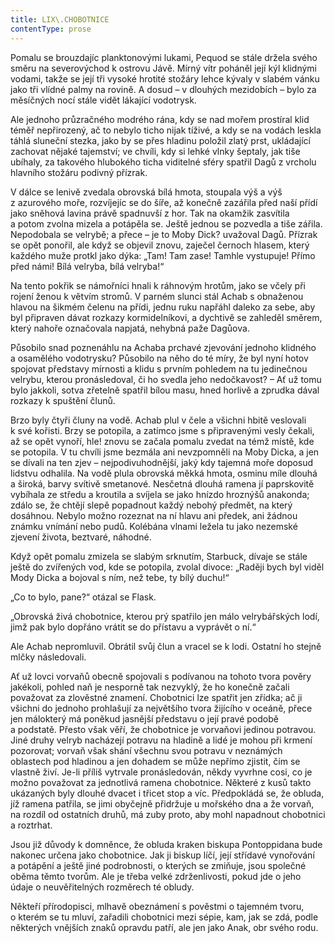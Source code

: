 ```yaml
---
title: LIX\.CHOBOTNICE
contentType: prose
---
```


Pomalu se brouzdajíc planktonovými lukami, Pequod se stále držela svého směru na severovýchod k ostrovu Jávě. Mírný vítr poháněl její kýl klidnými vodami, takže se její tři vysoké hrotité stožáry lehce kývaly v slabém vánku jako tři vlídné palmy na rovině. A dosud – v dlouhých mezidobích – bylo za měsíčných nocí stále vidět lákající vodotrysk.

Ale jednoho průzračného modrého rána, kdy se nad mořem prostíral klid téměř nepřirozený, ač to nebylo ticho nijak tíživé, a kdy se na vodách leskla táhlá sluneční stezka, jako by se přes hladinu položil zlatý prst, ukládající zachovat nějaké tajemství; ve chvíli, kdy si lehké vlnky šeptaly, jak tiše ubíhaly, za takového hlubokého ticha viditelné sféry spatřil Dagů z vrcholu hlavního stožáru podivný přízrak.

V dálce se lenivě zvedala obrovská bílá hmota, stoupala výš a výš z azurového moře, rozvíjejíc se do šíře, až konečně zazářila před naší přídí jako sněhová lavina právě spadnuvší z hor. Tak na okamžik zasvítila a potom zvolna mizela a potápěla se. Ještě jednou se pozvedla a tiše zářila. Nepodobala se velrybě; a přece – je to Moby Dick? uvažoval Dagů. Přízrak se opět ponořil, ale když se objevil znovu, zaječel černoch hlasem, který každého muže protkl jako dýka: „Tam! Tam zase! Tamhle vystupuje! Přímo před námi! Bílá velryba, bílá velryba!“

Na tento pokřik se námořníci hnali k ráhnovým hrotům, jako se včely při rojení ženou k větvím stromů. V parném slunci stál Achab s obnaženou hlavou na šikmém čelenu na přídi, jednu ruku napřáhl daleko za sebe, aby byl připraven dávat rozkazy kormidelníkovi, a dychtivě se zahleděl směrem, který nahoře označovala napjatá, nehybná paže Dagůova.

Působilo snad poznenáhlu na Achaba prchavé zjevování jednoho klidného a osamělého vodotrysku? Působilo na něho do té míry, že byl nyní hotov spojovat představy mírnosti a klidu s prvním pohledem na tu jedinečnou velrybu, kterou pronásledoval, či ho svedla jeho nedočkavost? – Ať už tomu bylo jakkoli, sotva zřetelně spatřil bílou masu, hned horlivě a zprudka dával rozkazy k spuštění člunů.

Brzo byly čtyři čluny na vodě. Achab plul v čele a všichni hbitě veslovali k své kořisti. Brzy se potopila, a zatímco jsme s připravenými vesly čekali, až se opět vynoří, hle! znovu se začala pomalu zvedat na témž místě, kde se potopila. V tu chvíli jsme bezmála ani nevzpomněli na Moby Dicka, a jen se dívali na ten zjev – nejpodivuhodnější, jaký kdy tajemná moře doposud lidstvu odhalila. Na vodě plula obrovská měkká hmota, osminu míle dlouhá a široká, barvy svítivě smetanové. Nesčetná dlouhá ramena jí paprskovitě vybíhala ze středu a kroutila a svíjela se jako hnízdo hroznýšů anakonda; zdálo se, že chtějí slepě popadnout každý nebohý předmět, na který dosáhnou. Nebylo možno rozeznat na ní hlavu ani předek, ani žádnou známku vnímání nebo pudů. Kolébána vlnami ležela tu jako nezemské zjevení života, beztvaré, náhodné.

Když opět pomalu zmizela se slabým srknutím, Starbuck, dívaje se stále ještě do zvířených vod, kde se potopila, zvolal divoce: „Raději bych byl viděl Mody Dicka a bojoval s ním, než tebe, ty bílý duchu!“

„Co to bylo, pane?“ otázal se Flask.

„Obrovská živá chobotnice, kterou prý spatřilo jen málo velrybářských lodí, jimž pak bylo dopřáno vrátit se do přístavu a vyprávět o ní.“

Ale Achab nepromluvil. Obrátil svůj člun a vracel se k lodi. Ostatní ho stejně mlčky následovali.

Ať už lovci vorvaňů obecně spojovali s podívanou na tohoto tvora pověry jakékoli, pohled naň je nesporně tak nezvyklý, že ho konečně začali považovat za zlověstné znamení. Chobotnici lze spatřit jen zřídka; ač ji všichni do jednoho prohlašují za největšího tvora žijícího v oceáně, přece jen málokterý má poněkud jasnější představu o její pravé podobě a podstatě. Přesto však věří, že chobotnice je vorvaňovi jedinou potravou. Jiné druhy velryb nacházejí potravu na hladině a lidé je mohou při krmení pozorovat; vorvaň však shání všechnu svou potravu v neznámých oblastech pod hladinou a jen dohadem se může nepřímo zjistit, čím se vlastně živí. Je-li příliš vytrvale pronásledován, někdy vyvrhne cosi, co je možno považovat za jednotlivá ramena chobotnice. Některé z kusů takto ukázaných byly dlouhé dvacet i třicet stop a víc. Předpokládá se, že obluda, jíž ramena patřila, se jimi obyčejně přidržuje u mořského dna a že vorvaň, na rozdíl od ostatních druhů, má zuby proto, aby mohl napadnout chobotnici a roztrhat.

Jsou již důvody k domněnce, že obluda kraken biskupa Pontoppidana bude nakonec určena jako chobotnice. Jak ji biskup líčí, její střídavé vynořování a potápění a ještě jiné podrobnosti, o kterých se zmiňuje, jsou společné oběma těmto tvorům. Ale je třeba velké zdrženlivosti, pokud jde o jeho údaje o neuvěřitelných rozměrech té obludy.

Někteří přírodopisci, mlhavě obeznámení s pověstmi o tajemném tvoru, o kterém se tu mluví, zařadili chobotnici mezi sépie, kam, jak se zdá, podle některých vnějších znaků opravdu patří, ale jen jako Anak, obr svého rodu.
